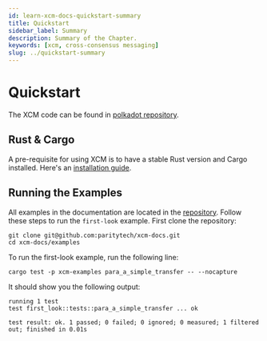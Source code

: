 ```yaml
---
id: learn-xcm-docs-quickstart-summary
title: Quickstart
sidebar_label: Summary
description: Summary of the Chapter.
keywords: [xcm, cross-consensus messaging]
slug: ../quickstart-summary
---
```


# Quickstart

The XCM code can be found in
[polkadot repository](https://github.com/paritytech/polkadot-sdk/tree/master/polkadot/xcm).

## Rust & Cargo

A pre-requisite for using XCM is to have a stable Rust version and Cargo installed. Here's an
[installation guide](https://docs.substrate.io/install/).

## Running the Examples

All examples in the documentation are located in the
[repository](https://github.com/paritytech/xcm-docs/tree/main/examples). Follow these steps to run
the `first-look` example. First clone the repository:

```shell
git clone git@github.com:paritytech/xcm-docs.git
cd xcm-docs/examples
```

To run the first-look example, run the following line:

```shell
cargo test -p xcm-examples para_a_simple_transfer -- --nocapture
```

It should show you the following output:

```shell
running 1 test
test first_look::tests::para_a_simple_transfer ... ok

test result: ok. 1 passed; 0 failed; 0 ignored; 0 measured; 1 filtered out; finished in 0.01s
```
